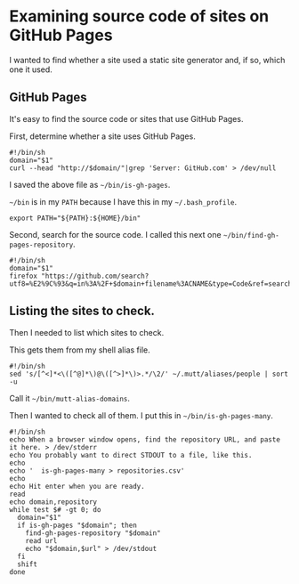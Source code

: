 # Examining source code of sites on GitHub Pages
I wanted to find whether a site used a static site generator and, if so,
which one it used.

## GitHub Pages
It's easy to find the source code or sites that use GitHub Pages.

First, determine whether a site uses GitHub Pages.

    #!/bin/sh
    domain="$1"
    curl --head "http://$domain/"|grep 'Server: GitHub.com' > /dev/null

I saved the above file as `~/bin/is-gh-pages`.

`~/bin` is in my `PATH` because I have this in my `~/.bash_profile`.

    export PATH="${PATH}:${HOME}/bin"

Second, search for the source code. I called this next one
`~/bin/find-gh-pages-repository`.

    #!/bin/sh
    domain="$1"
    firefox "https://github.com/search?utf8=%E2%9C%93&q=in%3A%2F+$domain+filename%3ACNAME&type=Code&ref=searchresults"

## Listing the sites to check.
Then I needed to list which sites to check.

This gets them from my shell alias file.

    #!/bin/sh
    sed 's/[^<]*<\([^@]*\)@\([^>]*\)>.*/\2/' ~/.mutt/aliases/people | sort -u

Call it `~/bin/mutt-alias-domains`.

Then I wanted to check all of them. I put this in `~/bin/is-gh-pages-many`.

    #!/bin/sh
    echo When a browser window opens, find the repository URL, and paste it here. > /dev/stderr
    echo You probably want to direct STDOUT to a file, like this.
    echo
    echo '  is-gh-pages-many > repositories.csv'
    echo
    echo Hit enter when you are ready.
    read
    echo domain,repository
    while test $# -gt 0; do
      domain="$1"
      if is-gh-pages "$domain"; then
        find-gh-pages-repository "$domain"
        read url
        echo "$domain,$url" > /dev/stdout
      fi
      shift
    done
